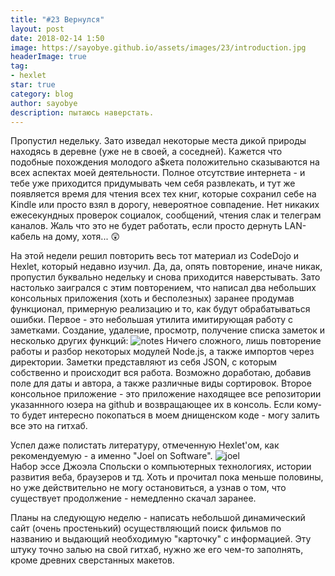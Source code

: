 ```yaml
---
title: "#23 Вернулся"
layout: post
date: 2018-02-14 1:50
image: https://sayobye.github.io/assets/images/23/introduction.jpg
headerImage: true
tag:
- hexlet
star: true
category: blog
author: sayobye
description: пытаюсь наверстать.
---
```


Пропустил недельку. Зато изведал некоторые места дикой природы находясь в деревне (уже не в своей, а соседней). Кажется что подобные похождения молодого а$кета положительно сказываются на всех аспектах моей деятельности. Полное отсутствие интернета - и тебе уже приходится придумывать чем себя развлекать, и тут же появляется время для чтения всех тех книг, которые сохранил себе на Kindle или просто взял в дорогу, невероятное совпадение. Нет никаких ежесекундных проверок социалок, сообщений, чтения слак и телеграм каналов. Жаль что это не будет работать, если просто дернуть LAN-кабель на дому, хотя... :astonished:

На этой недели решил повторить весь тот материал из CodeDojo и Hexlet, который недавно изучил. Да, да, опять повторение, иначе никак, пропустил буквально недельку и снова приходится наверстывать. Зато настолько заигрался с этим повторением, что написал два небольших консольных приложения (хоть и бесполезных) заранее продумав функционал, примерную реализацию и то, как будут обрабатываться ошибки. 
Первое - это небольшая утилита имитирующая работу с заметками. Создание, удаление, просмотр, получение списка заметок и несколько других функций:
![notes](https://sayobye.github.io/assets/images/23/notes.jpg)
Ничего сложного, лишь повторение работы и разбор некоторых модулей Node.js, а также импортов через директории. Заметки представляют из себя JSON, с которым собственно и происходит вся работа. Возможно доработаю, добавив поле для даты и автора, а также различные виды сортировок.
Второе консольное приложение - это приложение находящее все репозитории указаннного юзера на github и возвращающее их в консоль. Если кому-то будет интересно покопаться в моем днищенском коде - могу залить все это на гитхаб.

Успел даже полистать литературу, отмеченную Hexlet'ом, как рекомендуемую - а именно "Joel on Software".
![joel](https://sayobye.github.io/assets/images/23/joelonsoftware.jpg)  
Набор эссе Джоэла Спольски о компьютерных технологиях, истории развития веба, браузеров и тд. Хоть и прочитал пока меньше половины, но уже действительно не могу остановиться, а узнав о том, что существует продолжение - немедленно скачал заранее.  

Планы на следующую неделю - написать небольшой динамический сайт (очень простенький) осуществляющий поиск фильмов по названию и выдающий необходимую "карточку" с информацией. Эту штуку точно залью на свой гитхаб, нужно же его чем-то заполнять, кроме древних сверстанных макетов. 
